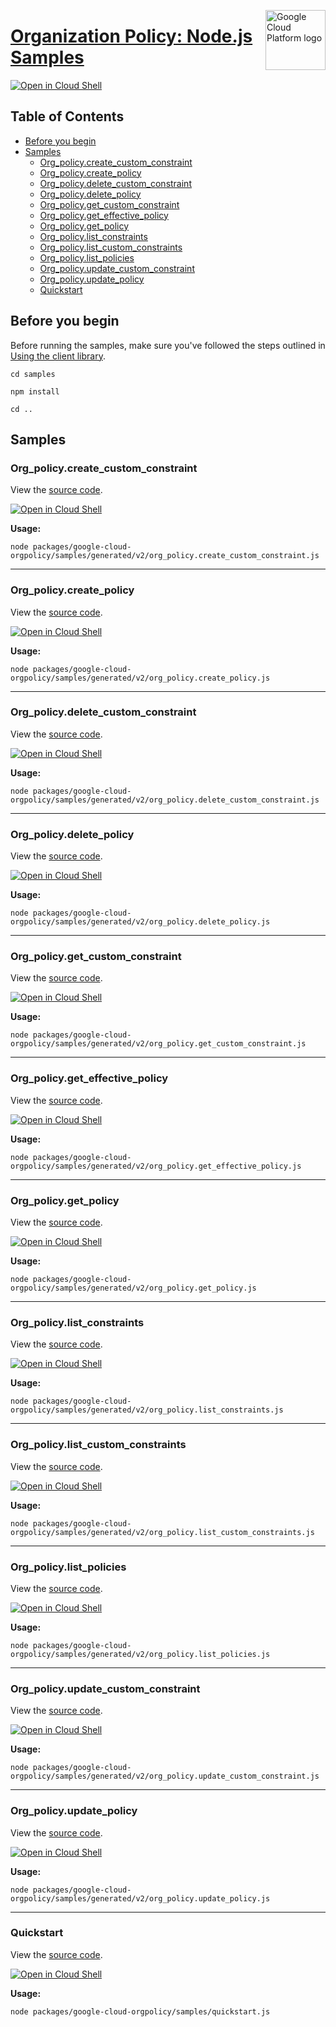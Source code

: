 [//]: # "This README.md file is auto-generated, all changes to this file will be lost."
[//]: # "To regenerate it, use `python -m synthtool`."
<img src="https://avatars2.githubusercontent.com/u/2810941?v=3&s=96" alt="Google Cloud Platform logo" title="Google Cloud Platform" align="right" height="96" width="96"/>

# [Organization Policy: Node.js Samples](https://github.com/googleapis/google-cloud-node)

[![Open in Cloud Shell][shell_img]][shell_link]



## Table of Contents

* [Before you begin](#before-you-begin)
* [Samples](#samples)
  * [Org_policy.create_custom_constraint](#org_policy.create_custom_constraint)
  * [Org_policy.create_policy](#org_policy.create_policy)
  * [Org_policy.delete_custom_constraint](#org_policy.delete_custom_constraint)
  * [Org_policy.delete_policy](#org_policy.delete_policy)
  * [Org_policy.get_custom_constraint](#org_policy.get_custom_constraint)
  * [Org_policy.get_effective_policy](#org_policy.get_effective_policy)
  * [Org_policy.get_policy](#org_policy.get_policy)
  * [Org_policy.list_constraints](#org_policy.list_constraints)
  * [Org_policy.list_custom_constraints](#org_policy.list_custom_constraints)
  * [Org_policy.list_policies](#org_policy.list_policies)
  * [Org_policy.update_custom_constraint](#org_policy.update_custom_constraint)
  * [Org_policy.update_policy](#org_policy.update_policy)
  * [Quickstart](#quickstart)

## Before you begin

Before running the samples, make sure you've followed the steps outlined in
[Using the client library](https://github.com/googleapis/google-cloud-node#using-the-client-library).

`cd samples`

`npm install`

`cd ..`

## Samples



### Org_policy.create_custom_constraint

View the [source code](https://github.com/googleapis/google-cloud-node/blob/master/packages/google-cloud-orgpolicy/samples/generated/v2/org_policy.create_custom_constraint.js).

[![Open in Cloud Shell][shell_img]](https://console.cloud.google.com/cloudshell/open?git_repo=https://github.com/googleapis/google-cloud-node&page=editor&open_in_editor=packages/google-cloud-orgpolicy/samples/generated/v2/org_policy.create_custom_constraint.js,samples/README.md)

__Usage:__


`node packages/google-cloud-orgpolicy/samples/generated/v2/org_policy.create_custom_constraint.js`


-----




### Org_policy.create_policy

View the [source code](https://github.com/googleapis/google-cloud-node/blob/master/packages/google-cloud-orgpolicy/samples/generated/v2/org_policy.create_policy.js).

[![Open in Cloud Shell][shell_img]](https://console.cloud.google.com/cloudshell/open?git_repo=https://github.com/googleapis/google-cloud-node&page=editor&open_in_editor=packages/google-cloud-orgpolicy/samples/generated/v2/org_policy.create_policy.js,samples/README.md)

__Usage:__


`node packages/google-cloud-orgpolicy/samples/generated/v2/org_policy.create_policy.js`


-----




### Org_policy.delete_custom_constraint

View the [source code](https://github.com/googleapis/google-cloud-node/blob/master/packages/google-cloud-orgpolicy/samples/generated/v2/org_policy.delete_custom_constraint.js).

[![Open in Cloud Shell][shell_img]](https://console.cloud.google.com/cloudshell/open?git_repo=https://github.com/googleapis/google-cloud-node&page=editor&open_in_editor=packages/google-cloud-orgpolicy/samples/generated/v2/org_policy.delete_custom_constraint.js,samples/README.md)

__Usage:__


`node packages/google-cloud-orgpolicy/samples/generated/v2/org_policy.delete_custom_constraint.js`


-----




### Org_policy.delete_policy

View the [source code](https://github.com/googleapis/google-cloud-node/blob/master/packages/google-cloud-orgpolicy/samples/generated/v2/org_policy.delete_policy.js).

[![Open in Cloud Shell][shell_img]](https://console.cloud.google.com/cloudshell/open?git_repo=https://github.com/googleapis/google-cloud-node&page=editor&open_in_editor=packages/google-cloud-orgpolicy/samples/generated/v2/org_policy.delete_policy.js,samples/README.md)

__Usage:__


`node packages/google-cloud-orgpolicy/samples/generated/v2/org_policy.delete_policy.js`


-----




### Org_policy.get_custom_constraint

View the [source code](https://github.com/googleapis/google-cloud-node/blob/master/packages/google-cloud-orgpolicy/samples/generated/v2/org_policy.get_custom_constraint.js).

[![Open in Cloud Shell][shell_img]](https://console.cloud.google.com/cloudshell/open?git_repo=https://github.com/googleapis/google-cloud-node&page=editor&open_in_editor=packages/google-cloud-orgpolicy/samples/generated/v2/org_policy.get_custom_constraint.js,samples/README.md)

__Usage:__


`node packages/google-cloud-orgpolicy/samples/generated/v2/org_policy.get_custom_constraint.js`


-----




### Org_policy.get_effective_policy

View the [source code](https://github.com/googleapis/google-cloud-node/blob/master/packages/google-cloud-orgpolicy/samples/generated/v2/org_policy.get_effective_policy.js).

[![Open in Cloud Shell][shell_img]](https://console.cloud.google.com/cloudshell/open?git_repo=https://github.com/googleapis/google-cloud-node&page=editor&open_in_editor=packages/google-cloud-orgpolicy/samples/generated/v2/org_policy.get_effective_policy.js,samples/README.md)

__Usage:__


`node packages/google-cloud-orgpolicy/samples/generated/v2/org_policy.get_effective_policy.js`


-----




### Org_policy.get_policy

View the [source code](https://github.com/googleapis/google-cloud-node/blob/master/packages/google-cloud-orgpolicy/samples/generated/v2/org_policy.get_policy.js).

[![Open in Cloud Shell][shell_img]](https://console.cloud.google.com/cloudshell/open?git_repo=https://github.com/googleapis/google-cloud-node&page=editor&open_in_editor=packages/google-cloud-orgpolicy/samples/generated/v2/org_policy.get_policy.js,samples/README.md)

__Usage:__


`node packages/google-cloud-orgpolicy/samples/generated/v2/org_policy.get_policy.js`


-----




### Org_policy.list_constraints

View the [source code](https://github.com/googleapis/google-cloud-node/blob/master/packages/google-cloud-orgpolicy/samples/generated/v2/org_policy.list_constraints.js).

[![Open in Cloud Shell][shell_img]](https://console.cloud.google.com/cloudshell/open?git_repo=https://github.com/googleapis/google-cloud-node&page=editor&open_in_editor=packages/google-cloud-orgpolicy/samples/generated/v2/org_policy.list_constraints.js,samples/README.md)

__Usage:__


`node packages/google-cloud-orgpolicy/samples/generated/v2/org_policy.list_constraints.js`


-----




### Org_policy.list_custom_constraints

View the [source code](https://github.com/googleapis/google-cloud-node/blob/master/packages/google-cloud-orgpolicy/samples/generated/v2/org_policy.list_custom_constraints.js).

[![Open in Cloud Shell][shell_img]](https://console.cloud.google.com/cloudshell/open?git_repo=https://github.com/googleapis/google-cloud-node&page=editor&open_in_editor=packages/google-cloud-orgpolicy/samples/generated/v2/org_policy.list_custom_constraints.js,samples/README.md)

__Usage:__


`node packages/google-cloud-orgpolicy/samples/generated/v2/org_policy.list_custom_constraints.js`


-----




### Org_policy.list_policies

View the [source code](https://github.com/googleapis/google-cloud-node/blob/master/packages/google-cloud-orgpolicy/samples/generated/v2/org_policy.list_policies.js).

[![Open in Cloud Shell][shell_img]](https://console.cloud.google.com/cloudshell/open?git_repo=https://github.com/googleapis/google-cloud-node&page=editor&open_in_editor=packages/google-cloud-orgpolicy/samples/generated/v2/org_policy.list_policies.js,samples/README.md)

__Usage:__


`node packages/google-cloud-orgpolicy/samples/generated/v2/org_policy.list_policies.js`


-----




### Org_policy.update_custom_constraint

View the [source code](https://github.com/googleapis/google-cloud-node/blob/master/packages/google-cloud-orgpolicy/samples/generated/v2/org_policy.update_custom_constraint.js).

[![Open in Cloud Shell][shell_img]](https://console.cloud.google.com/cloudshell/open?git_repo=https://github.com/googleapis/google-cloud-node&page=editor&open_in_editor=packages/google-cloud-orgpolicy/samples/generated/v2/org_policy.update_custom_constraint.js,samples/README.md)

__Usage:__


`node packages/google-cloud-orgpolicy/samples/generated/v2/org_policy.update_custom_constraint.js`


-----




### Org_policy.update_policy

View the [source code](https://github.com/googleapis/google-cloud-node/blob/master/packages/google-cloud-orgpolicy/samples/generated/v2/org_policy.update_policy.js).

[![Open in Cloud Shell][shell_img]](https://console.cloud.google.com/cloudshell/open?git_repo=https://github.com/googleapis/google-cloud-node&page=editor&open_in_editor=packages/google-cloud-orgpolicy/samples/generated/v2/org_policy.update_policy.js,samples/README.md)

__Usage:__


`node packages/google-cloud-orgpolicy/samples/generated/v2/org_policy.update_policy.js`


-----




### Quickstart

View the [source code](https://github.com/googleapis/google-cloud-node/blob/master/packages/google-cloud-orgpolicy/samples/quickstart.js).

[![Open in Cloud Shell][shell_img]](https://console.cloud.google.com/cloudshell/open?git_repo=https://github.com/googleapis/google-cloud-node&page=editor&open_in_editor=packages/google-cloud-orgpolicy/samples/quickstart.js,samples/README.md)

__Usage:__


`node packages/google-cloud-orgpolicy/samples/quickstart.js`






[shell_img]: https://gstatic.com/cloudssh/images/open-btn.png
[shell_link]: https://console.cloud.google.com/cloudshell/open?git_repo=https://github.com/googleapis/google-cloud-node&page=editor&open_in_editor=samples/README.md
[product-docs]: https://cloud.google.com/resource-manager/docs/organization-policy/overview
